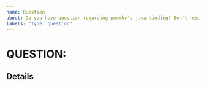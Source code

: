```yaml
---
name: Question
about: Do you have question regarding pmemkv's java binding? Don't hesitate to ask.
labels: "Type: Question"
---
```

# QUESTION: <!-- fill the title of question -->

## Details

<!-- fill this out -->

<!--
For questions and other non-bugs, you could use https://groups.google.com/group/pmem
You could also chat with members of the PMDK/pmemkv team real-time on the #pmem IRC channel on OFTC
-->
